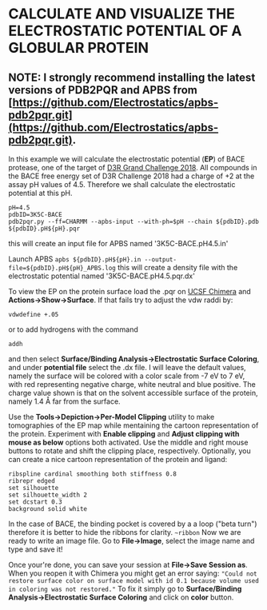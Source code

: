 # CALCULATE AND VISUALIZE THE ELECTROSTATIC POTENTIAL OF A GLOBULAR PROTEIN

## NOTE: I strongly recommend installing the latest versions of PDB2PQR and APBS from [https://github.com/Electrostatics/apbs-pdb2pqr.git](https://github.com/Electrostatics/apbs-pdb2pqr.git).

In this example we will calculate the electrostatic potential (**EP**) of BACE protease, one of the target of [D3R Grand Challenge 2018](https://drugdesigndata.org/about/grand-challenge-4).
All compounds in the BACE free energy set of D3R Challenge 2018 had a charge of +2 at the assay pH values of 4.5. Therefore we shall calculate the electrostatic potential  at this pH.
```
pH=4.5
pdbID=3K5C-BACE
pdb2pqr.py --ff=CHARMM --apbs-input --with-ph=$pH --chain ${pdbID}.pdb ${pdbID}.pH${pH}.pqr
```
this will create an input file for APBS named '3K5C-BACE.pH4.5.in'

Launch APBS
`apbs ${pdbID}.pH${pH}.in --output-file=${pdbID}.pH${pH}_APBS.log`
this will create a density file with the electrostatic potential named '3K5C-BACE.pH4.5.pqr.dx'


To view the EP on the protein surface load the .pqr on [UCSF Chimera](https://www.cgl.ucsf.edu/chimera/) and **Actions->Show->Surface**. If that fails try to adjust the vdw raddi by:

`vdwdefine +.05`

or to add hydrogens with the command

`addh`

and then select **Surface/Binding Analysis->Electrostatic Surface Coloring**, and under **potential file** select the .dx file. I will leave the default values, namely the surface will be colored with a color scale from -7 eV to 7 eV, with red representing negative charge, white neutral and blue positive. The charge value shown is that on the solvent
accessible surface of the protein, namely 1.4 Å far from the surface.

Use the **Tools->Depiction->Per-Model Clipping** utility to make tomographies of the EP map while mentaining the cartoon representation of the protein. Experiment with **Enable clipping** and **Adjust clipping with mouse as below** options both activated. Use the middle and right mouse buttons to rotate and shift the clipping place, respectively.
Optionally, you can create a nice cartoon representation of the protein and ligand:
```
ribspline cardinal smoothing both stiffness 0.8
ribrepr edged
set silhouette
set silhouette_width 2
set dcstart 0.3
background solid white
```
In the case of BACE, the binding pocket is covered by a a loop ("beta turn") therefore it is better to hide the ribbons for clarity.
`~ribbon`
Now we are ready to write an image file. Go to **File->Image**, select the image name and type and save it!

Once your're done, you can save your session at **File->Save Session as**. When you reopen it with Chimera you might get an error saying:
`"Could not restore surface color on surface model with id 0.1 because volume used in coloring was not restored."`
To fix it simply go to **Surface/Binding Analysis->Electrostatic Surface Coloring** and click on **color** button.


